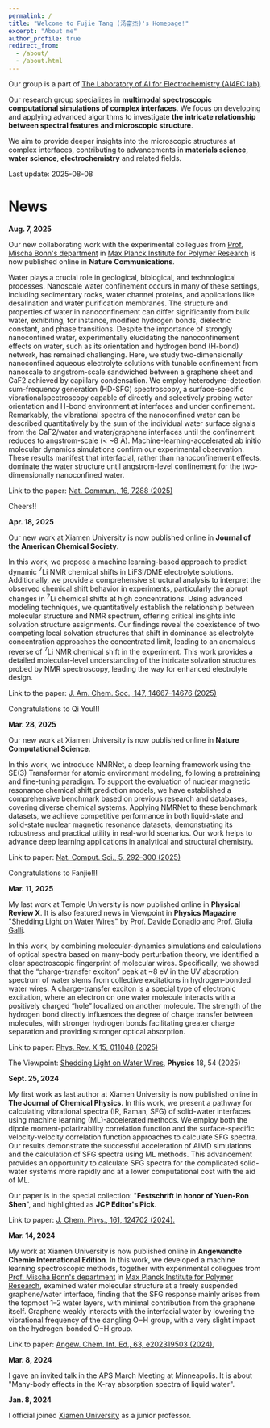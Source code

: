 ```yaml
---
permalink: /
title: "Welcome to Fujie Tang (汤富杰)'s Homepage!"
excerpt: "About me"
author_profile: true
redirect_from: 
  - /about/
  - /about.html
---
```

Our group is a part of [The Laboratory of AI for Electrochemistry (AI4EC lab)](https://ai4ec.ac.cn/). 

Our research group specializes in **multimodal spectroscopic computational simulations of complex interfaces**. We focus on developing and applying advanced algorithms to investigate **the intricate relationship between spectral features and microscopic structure**. 

We aim to provide deeper insights into the microscopic structures at complex interfaces, contributing to advancements in **materials science**, **water science**, **electrochemistry** and related fields.

Last update: 2025-08-08


News
======

**Aug. 7, 2025**

Our new collaborating work with the experimental collegues from [Prof. Mischa Bonn's department](https://www.mpip-mainz.mpg.de/en/bonn) in [Max Planck Institute for Polymer Research](https://www.mpip-mainz.mpg.de/en/home) is now published online in **Nature Communications**. 

Water plays a crucial role in geological, biological, and technological processes. Nanoscale water confinement occurs in many of these settings, including sedimentary rocks, water channel proteins, and applications like desalination and water purification membranes. The structure and properties of water in nanoconfinement can differ significantly from bulk water, exhibiting, for instance, modified hydrogen bonds, dielectric constant, and phase transitions. Despite the importance of strongly nanoconfined water, experimentally elucidating the nanoconfinement effects on water, such as its orientation and hydrogen bond (H-bond) network, has remained challenging. Here, we study two-dimensionally nanoconfined aqueous electrolyte solutions with tunable confinement from nanoscale to angstrom-scale sandwiched between a graphene sheet and CaF2 achieved by capillary condensation. We employ heterodyne-detection sum-frequency generation (HD-SFG) spectroscopy, a surface-specific vibrationalspectroscopy capable of directly and selectively probing water orientation and H-bond environment at interfaces and under confinement. Remarkably, the vibrational spectra of the nanoconfined water can be described quantitatively by the sum of the individual water surface signals from the CaF2/water and water/graphene interfaces until the confinement reduces to angstrom-scale (< ~8 Å). Machine-learning-accelerated ab initio molecular dynamics simulations confirm our experimental observation. These results manifest that interfacial, rather than nanoconfinement effects, dominate the water structure until angstrom-level confinement for the two-dimensionally nanoconfined water.

Link to the paper: [Nat. Commun., 16, 7288 (2025)](https://www.nature.com/articles/s41467-025-62625-w)

Cheers!!




**Apr. 18, 2025**

Our new work at Xiamen University is now published online in **Journal of the American Chemical Society**. 

In this work, we propose a machine learning-based approach to predict dynamic $^7$Li NMR chemical shifts in LiFSI/DME electrolyte solutions. Additionally, we provide a comprehensive structural analysis to interpret the observed chemical shift behavior in experiments, particularly the abrupt changes in $^7$Li chemical shifts at high concentrations. Using advanced modeling techniques, we quantitatively establish the relationship between molecular structure and NMR spectrum, offering critical insights into solvation structure assignments. Our findings reveal the coexistence of two competing local solvation structures that shift in dominance as electrolyte concentration approaches the concentrated limit, leading to an anomalous reverse of $^7$Li NMR chemical shift in the experiment. This work provides a detailed molecular-level understanding of the intricate solvation structures probed by NMR spectroscopy, leading the way for enhanced electrolyte design.

Link to the paper: [J. Am. Chem. Soc., 147, 14667–14676 (2025)](https://pubs.acs.org/doi/10.1021/jacs.5c02710)

Congratulations to Qi You!!!




**Mar. 28, 2025**

Our new work at Xiamen University is now published online in **Nature Computational Science**.

In this work, we introduce NMRNet, a deep learning framework using the SE(3) Transformer for atomic environment modeling, following a pretraining and fine-tuning paradigm. To support the evaluation of nuclear magnetic resonance chemical shift prediction models, we have established a comprehensive benchmark based on previous research and databases, covering diverse chemical systems. Applying NMRNet to these benchmark datasets, we achieve competitive performance in both liquid-state and solid-state nuclear magnetic resonance datasets, demonstrating its robustness and practical utility in real-world scenarios. Our work helps to advance deep learning applications in analytical and structural chemistry.

Link to paper: [Nat. Comput. Sci., 5, 292–300 (2025)](https://www.nature.com/articles/s43588-025-00783-z)

Congratulations to Fanjie!!!





**Mar. 11, 2025**

My last work at Temple University is now published online in **Physical Review X**. It is also featured news in Viewpoint in **Physics Magazine** ["Shedding Light on Water Wires"](https://physics.aps.org/articles/v18/54) by [Prof. Davide Donadio](https://physics.aps.org/authors/davide_donadio) and [Prof. Giulia Galli](https://physics.aps.org/authors/giulia_galli). 

In this work, by combining molecular-dynamics simulations and calculations of optical spectra based on many-body perturbation theory, we identified a clear spectroscopic fingerprint of molecular wires. Specifically, we showed that the “charge-transfer exciton” peak at ~8 eV in the UV absorption spectrum of water stems from collective excitations in hydrogen-bonded water wires. A charge-transfer exciton is a special type of electronic excitation, where an electron on one water molecule interacts with a positively charged “hole” localized on another molecule. The strength of the hydrogen bond directly influences the degree of charge transfer between molecules, with stronger hydrogen bonds facilitating greater charge separation and providing stronger optical absorption. 

Link to paper: [Phys. Rev. X 15, 011048 (2025)](https://journals.aps.org/prx/abstract/10.1103/PhysRevX.15.011048)

The Viewpoint: [Shedding Light on Water Wires](https://physics.aps.org/articles/v18/54), **Physics** 18, 54 (2025)



**Sept. 25, 2024**

My first work as last author at Xiamen University is now published online in **The Journal of Chemical Physics**.  In this work, we present a pathway for calculating vibrational spectra (IR, Raman, SFG) of solid-water interfaces using machine learning (ML)-accelerated methods. We employ both the dipole moment-polarizability correlation function and the surface-specific velocity-velocity correlation function approaches to calculate SFG spectra. Our results demonstrate the successful acceleration of AIMD simulations and the calculation of SFG spectra using ML methods. This advancement provides an opportunity to calculate SFG spectra for the complicated solid-water systems more rapidly and at a lower computational cost with the aid of ML.

Our paper is in the special collection: "**Festschrift in honor of Yuen-Ron Shen**", and highlighted as **JCP Editor's Pick**. 

Link to paper: [J. Chem. Phys., 161, 124702 (2024).](https://doi.org/10.1063/5.0230101)



**Mar. 14, 2024**

My work at Xiamen University is now published online in **Angewandte Chemie International Edition**. In this work, we developed a machine learning spectroscopic methods, together with experimental collegues from [Prof. Mischa Bonn's department](https://www.mpip-mainz.mpg.de/en/bonn) in [Max Planck Institute for Polymer Research](https://www.mpip-mainz.mpg.de/en/home), examined water molecular structure at a freely suspended graphene/water interface, finding that the SFG response mainly arises from the topmost 1–2 water layers, with minimal contribution from the graphene itself. Graphene weakly interacts with the interfacial water by lowering the vibrational frequency of the dangling O−H group, with a very slight impact on the hydrogen-bonded O−H group.

Link to paper: [Angew. Chem. Int. Ed., 63, e202319503 (2024).](https://doi.org/10.1002/anie.202319503)


**Mar. 8, 2024**

I gave an invited talk in the APS March Meeting at Minneapolis. It is about "Many-body effects in the X-ray absorption spectra of liquid water".


**Jan. 8, 2024**

I official joined [Xiamen University](https://www.xmu.edu.cn/) as a junior professor.


